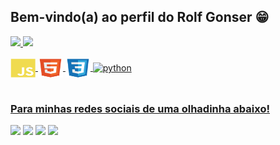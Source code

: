 ## Bem-vindo(a) ao perfil do Rolf Gonser 😁

 <div>
   <a href="https://github.com/gonser-remote">
   <img height="190em" src="https://github-readme-stats.vercel.app/api?username=gonser-remote&show_icons=true&theme=tokyonight&include_all_commits=true&count_private=true"/>
   <img height="190em" src="https://github-readme-stats.vercel.app/api/top-langs/?username=gonser-remote&layout=compact&langs_count=6&theme=tokyonight"/>
</div>
    
<div style="display: inline_block"><br>
  <img align="center" alt="Js" height="30" width="40" src="https://raw.githubusercontent.com/devicons/devicon/master/icons/javascript/javascript-plain.svg">
  <img align="center" alt="HTML" height="30" width="40" src="https://raw.githubusercontent.com/devicons/devicon/master/icons/html5/html5-original.svg">
  <img align="center" alt="CSS" height="30" width="40" src="https://raw.githubusercontent.com/devicons/devicon/master/icons/css3/css3-original.svg">
  <img align="center" alt="python" height="30" width="40" src="https://cdn.jsdelivr.net/gh/devicons/devicon@latest/icons/python/python-original.svg" />
  </div>
  
<br>
 
### Para minhas redes sociais de uma olhadinha abaixo!
 
<div> 
  <a href="https://www.youtube.com/gonser-remote" target="_blank"><img src="https://img.shields.io/badge/YouTube-FF0000?style=for-the-badge&logo=youtube&logoColor=white" target="_blank"></a>
  <a href="https://instagram.com/gonser-remote" target="_blank"><img src="https://img.shields.io/badge/-Instagram-%23E4405F?style=for-the-badge&logo=instagram&logoColor=white" target="_blank"></a>
  <a href = "mailto:gonser.remote@gmail.com"><img src="https://img.shields.io/badge/-Gmail-%23333?style=for-the-badge&logo=gmail&logoColor=white" target="_blank"></a>
  <a href="https://www.linkedin.com/in/rolf-gonser-ti/" target="_blank"><img src="https://img.shields.io/badge/-LinkedIn-%230077B5?style=for-the-badge&logo=linkedin&logoColor=white" target="_blank"></a>
</div>
